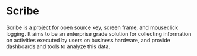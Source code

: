 # Scribe
Scribe is a project for open source key, screen frame, and mouseclick logging. It aims to be an enterprise grade solution for collecting information on activities executed by users on business hardware, and provide dashboards and tools to analyze this data.
